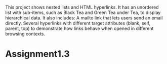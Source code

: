 This project shows nested lists and HTML hyperlinks. It has an unordered list with sub-items, such as Black Tea and Green Tea under Tea, to display hierarchical data. It also includes:
A mailto link that lets users send an email directly.
Several hyperlinks with different target attributes (blank, self, parent, top) to demonstrate how links behave when opened in different browsing contexts.
# Assignment1.3
